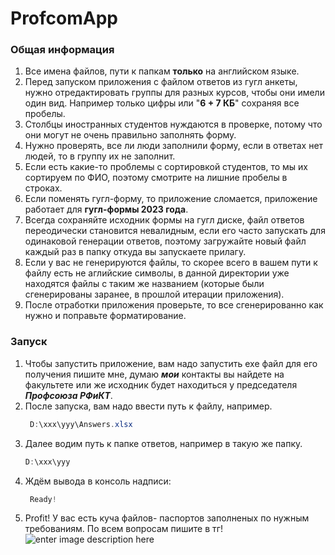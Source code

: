 # ProfcomApp
### Общая информация
1. Все имена файлов, пути к папкам **только** на английском языке.
2. Перед запуском приложения с файлом ответов из гугл анкеты, нужно отредактировать группы для разных курсов, чтобы они имели один вид. Например только цифры или "**6 + 7 КБ**" сохраняя все пробелы.
3. Столбцы иностранных студентов нуждаются в проверке, потому что они могут не очень правильно заполнять форму.
4. Нужно проверять, все ли люди заполнили форму, если в ответах нет людей, то в группу их не заполнит.
5. Если есть какие-то проблемы с сортировкой студентов, то мы их сортируем по ФИО, поэтому смотрите на лишние пробелы в строках.
6. Если поменять гугл-форму, то приложение сломается, приложение работает для **гугл-формы 2023 года**.
7. Всегда сохраняйте исходник формы на гугл диске, файл ответов переодически становится невалидным, если его часто запускать для одинаковой генерации ответов, поэтому загружайте новый файл каждый раз в папку откуда вы запускаете прилагу.
8. Если у вас не генерируются файлы, то скорее всего в вашем пути к файлу есть не аглийские символы, в данной директории уже находятся файлы с таким же названием (которые были сгенерированы заранее, в прошлой итерации приложения).
9. После отработки приложения проверьте, то все сгенерированно как нужно и поправьте форматирование.


### Запуск
1. Чтобы запустить приложение, вам надо запустить exe файл для его получения пишите мне, думаю ***мои*** контакты вы найдете на факультете или же исходник будет находиться у председателя ***Профсоюза РФиКТ***.
2. После запуска, вам надо ввести путь к файлу, например.
   ``` csharp
    D:\xxx\yyy\Answers.xlsx
   ```
3. Далее водим путь к папке ответов, например в такую же папку.
   ``` csharp
   D:\xxx\yyy
	  ```
4. Ждём вывода в консоль надписи:
	  ``` csharp
	   Ready!
   ```
5. Profit! У вас есть куча файлов- паспортов заполненых по нужным требованиям.
По всем вопросам пишите в тг!
![enter image description here](h[ttps://i.sunhome.ru/journal/112/nadomnaya-rabota-v2.orig.jpg](https://i.pinimg.com/originals/1d/63/9f/1d639f441a406b59384dcc55674fd226.jpg)https://i.pinimg.com/originals/1d/63/9f/1d639f441a406b59384dcc55674fd226.jpg)
